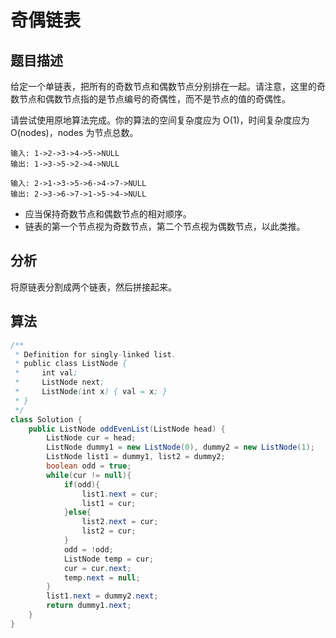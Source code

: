 # 奇偶链表

## 题目描述

给定一个单链表，把所有的奇数节点和偶数节点分别排在一起。请注意，这里的奇数节点和偶数节点指的是节点编号的奇偶性，而不是节点的值的奇偶性。

请尝试使用原地算法完成。你的算法的空间复杂度应为 O(1)，时间复杂度应为 O(nodes)，nodes 为节点总数。

```
输入: 1->2->3->4->5->NULL
输出: 1->3->5->2->4->NULL

输入: 2->1->3->5->6->4->7->NULL
输出: 2->3->6->7->1->5->4->NULL
```

* 应当保持奇数节点和偶数节点的相对顺序。
* 链表的第一个节点视为奇数节点，第二个节点视为偶数节点，以此类推。

## 分析

将原链表分割成两个链表，然后拼接起来。

## 算法

```java
/**
 * Definition for singly-linked list.
 * public class ListNode {
 *     int val;
 *     ListNode next;
 *     ListNode(int x) { val = x; }
 * }
 */
class Solution {
    public ListNode oddEvenList(ListNode head) {
        ListNode cur = head;
        ListNode dummy1 = new ListNode(0), dummy2 = new ListNode(1);
        ListNode list1 = dummy1, list2 = dummy2;
        boolean odd = true;
        while(cur != null){
            if(odd){
                list1.next = cur;
                list1 = cur;
            }else{
                list2.next = cur;
                list2 = cur;
            }
            odd = !odd;
            ListNode temp = cur;
            cur = cur.next;
            temp.next = null;
        }
        list1.next = dummy2.next;
        return dummy1.next;
    }
}
```
